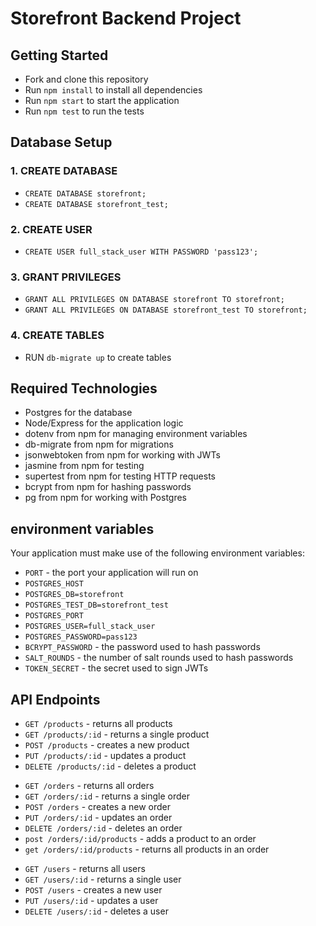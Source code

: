 # Storefront Backend Project

## Getting Started
- Fork and clone this repository
- Run `npm install` to install all dependencies
- Run `npm start` to start the application
- Run `npm test` to run the tests

## Database Setup
### 1. CREATE DATABASE
- `CREATE DATABASE storefront;`
- `CREATE DATABASE storefront_test;`

### 2. CREATE USER
- `CREATE USER full_stack_user WITH PASSWORD 'pass123';`

### 3. GRANT PRIVILEGES
- `GRANT ALL PRIVILEGES ON DATABASE storefront TO storefront;`
- `GRANT ALL PRIVILEGES ON DATABASE storefront_test TO storefront;`

### 4. CREATE TABLES
- RUN `db-migrate up` to create tables

## Required Technologies
- Postgres for the database
- Node/Express for the application logic
- dotenv from npm for managing environment variables
- db-migrate from npm for migrations
- jsonwebtoken from npm for working with JWTs
- jasmine from npm for testing
- supertest from npm for testing HTTP requests
- bcrypt from npm for hashing passwords
- pg from npm for working with Postgres

## environment variables
Your application must make use of the following environment variables:
- `PORT` - the port your application will run on
- `POSTGRES_HOST`
- `POSTGRES_DB=storefront`
- `POSTGRES_TEST_DB=storefront_test`
- `POSTGRES_PORT`
- `POSTGRES_USER=full_stack_user`
- `POSTGRES_PASSWORD=pass123`
- `BCRYPT_PASSWORD` - the password used to hash passwords
- `SALT_ROUNDS` - the number of salt rounds used to hash passwords
- `TOKEN_SECRET` - the secret used to sign JWTs

## API Endpoints  <!-- end points and the functionality -->
<!-- Product endpoints -->
- `GET /products` - returns all products
- `GET /products/:id` - returns a single product
- `POST /products` - creates a new product
- `PUT /products/:id` - updates a product
- `DELETE /products/:id` - deletes a product

<!-- order endpoints -->
- `GET /orders` - returns all orders
- `GET /orders/:id` - returns a single order
- `POST /orders` - creates a new order
- `PUT /orders/:id` - updates an order
- `DELETE /orders/:id` - deletes an order
- `post /orders/:id/products` - adds a product to an order
- `get /orders/:id/products` - returns all products in an order

<!-- user endpoints -->
- `GET /users` - returns all users
- `GET /users/:id` - returns a single user
- `POST /users` - creates a new user
- `PUT /users/:id` - updates a user
- `DELETE /users/:id` - deletes a user
